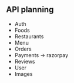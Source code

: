 ## API planning

- Auth
- Foods
- Restaurants
- Menu
- Orders
- Payments -> razorpay
- Reviews
- User
- Images